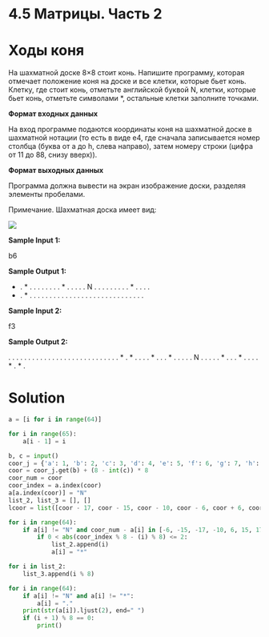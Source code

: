 # 4.5 Матрицы. Часть 2

# Ходы коня

На шахматной доске 8×8 стоит конь. Напишите программу, которая отмечает положение коня на доске и все клетки, которые
бьет конь. Клетку, где стоит конь, отметьте английской буквой N, клетки, которые бьет конь, отметьте символами *,
остальные клетки заполните точками.

**Формат входных данных**

На вход программе подаются координаты коня на шахматной доске в шахматной нотации (то есть в виде e4, где сначала
записывается номер столбца (буква от a до h, слева направо), затем номеру строки (цифра от 11 до 88, снизу вверх)).

**Формат выходных данных**

Программа должна вывести на экран изображение доски, разделяя элементы пробелами.

Примечание. Шахматная доска имеет вид:

![](https://ucarecdn.com/f5006ddf-2ffd-464d-b49c-9e7fabeadd55/)

**Sample Input 1:**

b6

**Sample Output 1:**

* . * . . . . .
  . . . * . . . .
  . N . . . . . .
  . . . * . . . .
* . * . . . . .
  . . . . . . . .
  . . . . . . . .
  . . . . . . . .

**Sample Input 2:**

f3

**Sample Output 2:**

. . . . . . . .
. . . . . . . .
. . . . . . . .
. . . . * . * .
. . . * . . . *
. . . . . N . .
. . . * . . . *
. . . . * . * .

# Solution

```python
a = [i for i in range(64)]

for i in range(65):
    a[i - 1] = i

b, c = input()
coor_j = {'a': 1, 'b': 2, 'c': 3, 'd': 4, 'e': 5, 'f': 6, 'g': 7, 'h': 8}
coor = coor_j.get(b) + (8 - int(c)) * 8
coor_num = coor
coor_index = a.index(coor)
a[a.index(coor)] = "N"
list_2, list_3 = [], []
lcoor = list([coor - 17, coor - 15, coor - 10, coor - 6, coor + 6, coor + 10, coor + 15, coor + 17])

for i in range(64):
    if a[i] != "N" and coor_num - a[i] in [-6, -15, -17, -10, 6, 15, 17, 10]:
        if 0 < abs(coor_index % 8 - (i) % 8) <= 2:
            list_2.append(i)
            a[i] = "*"

for i in list_2:
    list_3.append(i % 8)

for i in range(64):
    if a[i] != "N" and a[i] != "*":
        a[i] = "."
    print(str(a[i]).ljust(2), end=" ")
    if (i + 1) % 8 == 0:
        print()
```
